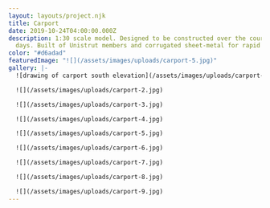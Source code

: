 ```yaml
---
layout: layouts/project.njk
title: Carport
date: 2019-10-24T04:00:00.000Z
description: 1:30 scale model. Designed to be constructed over the course of two
  days. Built of Unistrut members and corrugated sheet-metal for rapid assembly.
color: "#d6adad"
featuredImage: "![](/assets/images/uploads/carport-5.jpg)"
gallery: |-
  ![drawing of carport south elevation](/assets/images/uploads/carport-1.jpg)

  ![](/assets/images/uploads/carport-2.jpg)

  ![](/assets/images/uploads/carport-3.jpg)

  ![](/assets/images/uploads/carport-4.jpg)

  ![](/assets/images/uploads/carport-5.jpg)

  ![](/assets/images/uploads/carport-6.jpg)

  ![](/assets/images/uploads/carport-7.jpg)

  ![](/assets/images/uploads/carport-8.jpg)

  ![](/assets/images/uploads/carport-9.jpg)
---
```

